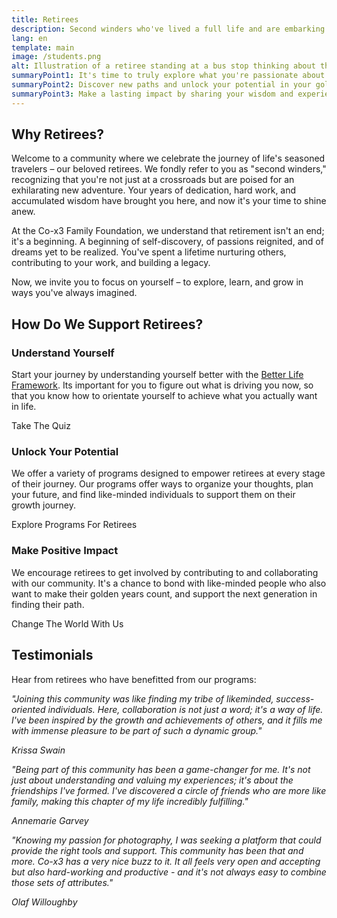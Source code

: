 ```yaml
---
title: Retirees
description: Second winders who've lived a full life and are embarking on their next adventure.
lang: en
template: main
image: /students.png
alt: Illustration of a retiree standing at a bus stop thinking about their next adventure in life.
summaryPoint1: It's time to truly explore what you're passionate about.
summaryPoint2: Discover new paths and unlock your potential in your golden years.
summaryPoint3: Make a lasting impact by sharing your wisdom and experience.
---
```


## Why Retirees?

Welcome to a community where we celebrate the journey of life's seasoned travelers – our beloved retirees. We fondly refer to you as "second winders," recognizing that you're not just at a crossroads but are poised for an exhilarating new adventure. Your years of dedication, hard work, and accumulated wisdom have brought you here, and now it's your time to shine anew.

At the Co-x3 Family Foundation, we understand that retirement isn't an end; it's a beginning. A beginning of self-discovery, of passions reignited, and of dreams yet to be realized. You've spent a lifetime nurturing others, contributing to your work, and building a legacy. 

Now, we invite you to focus on yourself – to explore, learn, and grow in ways you've always imagined.

## How Do We Support Retirees?

### Understand Yourself

Start your journey by understanding yourself better with the [Better Life Framework](/understand-yourself). Its important for you to figure out what is driving you now, so that you know how to orientate yourself to achieve what you actually want in life.

<ButtonLink to="/understand-yourself/understand-the-framework">Take The Quiz</ButtonLink>

### Unlock Your Potential

We offer a variety of programs designed to empower retirees at every stage of their journey. Our programs offer ways to organize your thoughts, plan your future, and find like-minded individuals to support them on their growth journey.

<ButtonLink to="/unlock-your-potential/programs?tags=retirees">Explore Programs For Retirees</ButtonLink>

### Make Positive Impact

We encourage retirees to get involved by contributing to and collaborating with our community. It's a chance to bond with like-minded people who also want to make their golden years count, and support the next generation in finding their path. 

<ButtonLink to="/make-positive-impact">Change The World With Us</ButtonLink>

## Testimonials

Hear from retirees who have benefitted from our programs:

<Divider/>

*"Joining this community was like finding my tribe of likeminded, success-oriented individuals. Here, collaboration is not just a word; it's a way of life. I've been inspired by the growth and achievements of others, and it fills me with immense pleasure to be part of such a dynamic group."*

*Krissa Swain*

<Divider/>

*"Being part of this community has been a game-changer for me. It's not just about understanding and valuing my experiences; it's about the friendships I've formed. I've discovered a circle of friends who are more like family, making this chapter of my life incredibly fulfilling."*

*Annemarie Garvey*

<Divider/>

*"Knowing my passion for photography, I was seeking a platform that could provide the right tools and support. This community has been that and more. Co-x3 has a very nice buzz to it. It all feels very open and accepting but also hard-working and productive - and it's not always easy to combine those sets of attributes."*

*Olaf Willoughby*

<Divider/>